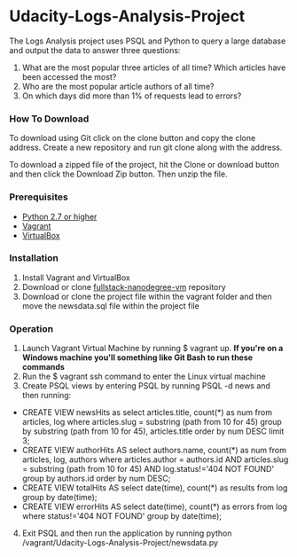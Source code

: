 # Udacity-Logs-Analysis-Project

The Logs Analysis project uses PSQL and Python to query a large database and output the data to answer three questions:
1. What are the most popular three articles of all time? Which articles have been accessed the most?
2. Who are the most popular article authors of all time?
3. On which days did more than 1% of requests lead to errors?

### How To Download ###
To download using Git click on the clone button and copy the clone address. Create a new repository and run git clone along with the address.

To download a zipped file of the project, hit the Clone or download button and then click the Download Zip button. Then unzip the file.

### Prerequisites ###
* [Python 2.7 or higher](https://www.python.org/)
* [Vagrant](https://www.vagrantup.com/)
* [VirtualBox](https://www.virtualbox.org/)

### Installation ###
1. Install Vagrant and VirtualBox
2. Download or clone [fullstack-nanodegree-vm](https://github.com/udacity/fullstack-nanodegree-vm) repository
3. Download or clone the project file within the vagrant folder and then move the newsdata.sql file within the project file

### Operation ###
1. Launch Vagrant Virtual Machine by running $ vagrant up. __If you're on a Windows machine you'll something like Git Bash to run these commands__
2. Run the $ vagrant ssh command to enter the Linux virtual machine
3. Create PSQL views by entering PSQL by running PSQL -d news and then running:
* CREATE VIEW newsHits as select articles.title, count(*) as num from articles, log where articles.slug = substring (path from 10 for 45)
group by substring (path from 10 for 45), articles.title order by num DESC limit 3;
* CREATE VIEW authorHits AS select authors.name, count(*) as num from articles, log, authors where articles.author = authors.id AND articles.slug = substring (path from 10 for 45) AND log.status!='404 NOT FOUND' group by authors.id order by num DESC;
* CREATE VIEW totalHits AS select date(time), count(*) as results from log group by date(time);
* CREATE VIEW errorHits AS select date(time), count(*) as errors from log where status!='404 NOT FOUND' group by date(time);
4. Exit PSQL and then run the application by running python /vagrant/Udacity-Logs-Analysis-Project/newsdata.py
